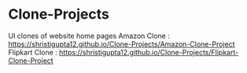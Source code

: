 # Clone-Projects
UI clones of website home pages
Amazon Clone : https://shristigupta12.github.io/Clone-Projects/Amazon-Clone-Project
Flipkart Clone : https://shristigupta12.github.io/Clone-Projects/Flipkart-Clone-Project
